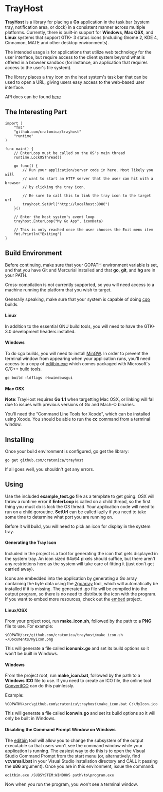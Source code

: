 TrayHost
========

__TrayHost__ is a library for placing a __Go__ application in the task bar (system tray, notification area, or dock) in a consistent manner across multiple platforms. Currently, there is built-in support for __Windows__, __Mac OSX__, and __Linux__ systems that support GTK+ 3 status icons (including Gnome 2, KDE 4, Cinnamon, MATE and other desktop environments).

The intended usage is for applications that utilize web technology for the user interface, but require access to the client system beyond what is offered in a browser sandbox (for instance, an application that requires access to the user's file system).

The library places a tray icon on the host system's task bar that can be used to open a URL, giving users easy access to the web-based user interface. 

API docs can be found [here](http://godoc.org/github.com/cratonica/trayhost)

The Interesting Part
----------------------
    import (
        "fmt"
        "github.com/cratonica/trayhost"
        "runtime"
    )

    func main() {
        // EnterLoop must be called on the OS's main thread
        runtime.LockOSThread()

        go func() {
            // Run your application/server code in here. Most likely you will
            // want to start an HTTP server that the user can hit with a browser
            // by clicking the tray icon.

            // Be sure to call this to link the tray icon to the target url
            trayhost.SetUrl("http://localhost:8080")
        }()

        // Enter the host system's event loop
        trayhost.EnterLoop("My Go App", iconData)

        // This is only reached once the user chooses the Exit menu item
        fmt.Println("Exiting")
    }

Build Environment
--------------------------
Before continuing, make sure that your GOPATH environment variable is set, and that you have Git and Mercurial installed and that __go__, __git__, and __hg__ are in your PATH.

Cross-compilation is not currently supported, so you will need access to a machine running the platform that you wish to target. 

Generally speaking, make sure that your system is capable of doing [cgo](http://golang.org/doc/articles/c_go_cgo.html) builds.

#### Linux
In addition to the essential GNU build tools, you will need to have the GTK+ 3.0 development headers installed.

#### Windows
To do cgo builds, you will need to install [MinGW](http://www.mingw.org/). In order to prevent the terminal window from appearing when your application runs, you'll need access to a copy of [editbin.exe](http://msdn.microsoft.com/en-us/library/xd3shwhf.aspx) which comes packaged with Microsoft's C/C++ build tools.

    go build -ldflags -H=windowsgui

#### Mac OSX
__Note__: TrayHost requires __Go 1.1__ when targetting Mac OSX, or linking will fail due to issues with previous versions of Go and Mach-O binaries.

You'll need the "Command Line Tools for Xcode", which can be installed using Xcode. You should be able to run the __cc__ command from a terminal window.

Installing
-----------
Once your build environment is configured, go get the library:

    go get github.com/cratonica/trayhost

If all goes well, you shouldn't get any errors.

Using
-----
Use the included __example_test.go__ file as a template to get going.  OSX will throw a runtime error if __EnterLoop__ is called on a child thread, so the first thing you must do is lock the OS thread. Your application code will need to run on a child goroutine. __SetUrl__ can be called lazily if you need to take some time to determine what port you are running on. 

Before it will build, you will need to pick an icon for display in the system tray.

#### Generating the Tray Icon
Included in the project is a tool for generating the icon that gets displayed in the system tray. An icon sized 64x64 pixels should suffice, but there aren't any restrictions here as the system will take care of fitting it (just don't get carried away). 

Icons are embedded into the application by generating a Go array containing the byte data using the [2goarray](http://github.com/cratonica/2goarray) tool, which will automatically be installed if it is missing. The generated .go file will be compiled into the output program, so there is no need to distribute the icon with the program. If you want to embed more resources, check out the [embed](http://github.com/cratonica/embed) project.

#### Linux/OSX
From your project root, run __make_icon.sh__, followed by the path to a __PNG__ file to use. For example:

    $GOPATH/src/github.com/cratonica/trayhost/make_icon.sh ~/Documents/MyIcon.png

This will generate a file called __iconunix.go__ and set its build options so it won't be built in Windows.

#### Windows
From the project root, run __make_icon.bat__, followed by the path to a __Windows ICO__ file to use. If you need to create an ICO file, the online tool [ConvertICO](http://convertico.com/) can do this painlessly. 

Example:

    %GOPATH%\src\github.com\cratonica\trayhost\make_icon.bat C:\MyIcon.ico

This will generate a file called __iconwin.go__ and set its build options so it will only be built in Windows.
    
#### Disabling the Command Prompt Window on Windows
The [editbin](http://msdn.microsoft.com/en-us/library/xd3shwhf.aspx) tool will allow you to change the subsystem of the output executable so that users won't see the command window while your application is running. The easiest way to do this is to open the Visual Studio Command Prompt from the start menu (or, alternatively, find __vcvarsall.bat__ in your Visual Studio installation directory and CALL it passing the __x86__ argument). Once you are in this environment, issue the command:

    editbin.exe /SUBSYSTEM:WINDOWS path\to\program.exe

Now when you run the program, you won't see a terminal window.
